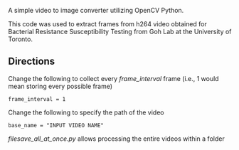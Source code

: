 A simple video to image converter utilizing OpenCV Python.

This code was used to extract frames from h264 video obtained for Bacterial Resistance Susceptibility Testing from Goh Lab at the University of Toronto.

## Directions

Change the following to collect every *frame_interval* frame (i.e., 1 would mean storing every possible frame)
```
frame_interval = 1
```

Change the following to specify the path of the video

```
base_name = "INPUT VIDEO NAME"  
```

*filesave_all_at_once.py* allows processing the entire videos within a folder
